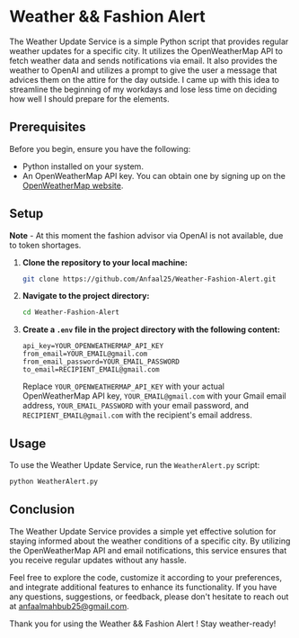 
# Weather && Fashion Alert

The Weather Update Service is a simple Python script that provides regular weather updates for a specific city. It utilizes the OpenWeatherMap API to fetch weather data and sends notifications via email.
It also provides the weather to OpenAI and utilizes a prompt to give the user a message that advices them on the attire for the day outside.
I came up with this idea to streamline the beginning of my workdays and lose less time on deciding how well I should prepare for the elements.

## Prerequisites

Before you begin, ensure you have the following:

- Python installed on your system.
- An OpenWeatherMap API key. You can obtain one by signing up on the [OpenWeatherMap website](https://openweathermap.org/api).

## Setup
**Note** - At this moment the fashion advisor via OpenAI is not available, due to token shortages.

1. **Clone the repository to your local machine:**

   ```bash
   git clone https://github.com/Anfaal25/Weather-Fashion-Alert.git
   ```

2. **Navigate to the project directory:**

   ```bash
   cd Weather-Fashion-Alert
   ```

3. **Create a `.env` file in the project directory with the following content:**

   ```env
   api_key=YOUR_OPENWEATHERMAP_API_KEY
   from_email=YOUR_EMAIL@gmail.com
   from_email_password=YOUR_EMAIL_PASSWORD
   to_email=RECIPIENT_EMAIL@gmail.com
   ```

   Replace `YOUR_OPENWEATHERMAP_API_KEY` with your actual OpenWeatherMap API key, `YOUR_EMAIL@gmail.com` with your Gmail email address, `YOUR_EMAIL_PASSWORD` with your email password, and `RECIPIENT_EMAIL@gmail.com` with the recipient's email address.



## Usage

To use the Weather Update Service, run the `WeatherAlert.py` script:

```bash
python WeatherAlert.py
```



## Conclusion

The Weather Update Service provides a simple yet effective solution for staying informed about the weather conditions of a specific city. By utilizing the OpenWeatherMap API and email notifications, this service ensures that you receive regular updates without any hassle.

Feel free to explore the code, customize it according to your preferences, and integrate additional features to enhance its functionality. If you have any questions, suggestions, or feedback, please don't hesitate to reach out at [anfaalmahbub25@gmail.com](mailto:anfaalmahbub25@gmail.com).

Thank you for using the Weather && Fashion Alert ! Stay weather-ready!

